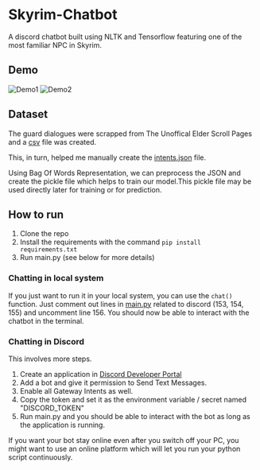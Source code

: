 # Skyrim-Chatbot

A discord chatbot built using NLTK and Tensorflow featuring one of the most familiar NPC in Skyrim.

## Demo
![Demo1](https://user-images.githubusercontent.com/59202185/197256690-9183f8ad-c3d2-4f89-a0f3-0bb35b29943c.gif)
![Demo2](https://user-images.githubusercontent.com/59202185/197256790-23bca9d3-dee7-4b3a-b6c6-8fe7c5882e31.gif)

## Dataset
The guard dialogues were scrapped from The Unoffical Elder Scroll Pages and a [csv](dataset//guard_dialogues.csv) file was created.

This, in turn, helped me manually create the [intents.json](intents.json) file.

Using Bag Of Words Representation, we can preprocess the JSON and create the pickle file which helps to train our model.This pickle file may be used directly later for training or for prediction.

## How to run
1.  Clone the repo
2.  Install the requirements with the command `pip install requirements.txt`
3.  Run main.py (see below for more details)
### Chatting in local system
If you just want to run it in your local system, you can use the `chat()` function. Just comment out lines in [main.py](/main.py) related to discord (153, 154, 155) and uncomment line 156. You should now be able to interact with the chatbot in the terminal.

### Chatting in Discord
This involves more steps.
1. Create an application in [Discord Developer Portal](https://discord.com/developers/applications)
2. Add a bot and give it permission to Send Text Messages.
3. Enable all Gateway Intents as well.
4. Copy the token and set it as the  environment variable / secret named "DISCORD_TOKEN"
5. Run main.py and you should be able to interact with the bot as long as the application is running.

If you want your bot stay online even after you switch off your PC, you might want to use an online platform which will let you run your python script continuously.
